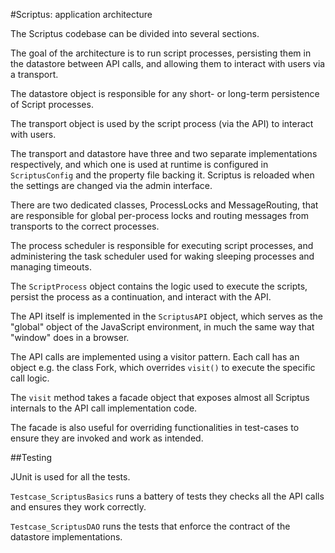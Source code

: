 
#Scriptus: application architecture

The Scriptus codebase can be divided into several sections.

The goal of the architecture is to run script processes, persisting them in the datastore between API calls, and allowing them to interact with users via a transport.

The datastore object is responsible for any short- or long-term persistence of Script processes.

The transport object is used by the script process (via the API) to interact with users.

The transport and datastore have three and two separate implementations respectively, and which one is used at runtime is configured in `ScriptusConfig`
 and the property file backing it. Scriptus is reloaded when the settings are changed via the admin interface.

There are two dedicated classes, ProcessLocks and MessageRouting, that are responsible for global per-process locks and routing messages from transports to the correct processes.

The process scheduler is responsible for executing script processes, and administering the task scheduler used for waking sleeping processes and managing timeouts.

The `ScriptProcess` object contains the logic used to execute the scripts, persist the process as a continuation, and interact with the API.

The API itself is implemented in the `ScriptusAPI` object, which serves as the "global" object of the JavaScript environment, in much the same way that "window" does in a browser.

The API calls are implemented using a visitor pattern. Each call has an object e.g. the class Fork, which overrides `visit()` to execute the specific call logic.

The `visit` method takes a facade object that exposes almost all Scriptus internals to the API call implementation code.

The facade is also useful for overriding functionalities in test-cases to ensure they are invoked and work as intended.

##Testing

JUnit is used for all the tests.

`Testcase_ScriptusBasics` runs a battery of tests they checks all the API calls and ensures they work correctly.

`Testcase_ScriptusDAO` runs the tests that enforce the contract of the datastore implementations.
